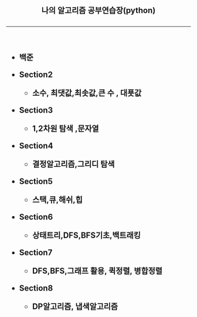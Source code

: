 <h2 align="center">나의 알고리즘 공부연습장(python)<h2/>
<hr/>
<br/>


+ 백준

+ Section2
    + 소수, 최댓값,최솟값,큰 수 , 대푯값
+ Section3
    + 1,2차원 탐색 ,문자열
+ Section4
    + 결정알고리즘,그리디 탐색
+ Section5
    + 스택,큐,해쉬,힙
+ Section6
    + 상태트리,DFS,BFS기초,백트래킹
+ Section7
    + DFS,BFS,그래프 활용, 퀵정렬, 병합정렬
+ Section8
    + DP알고리즘, 냅색알고리즘
